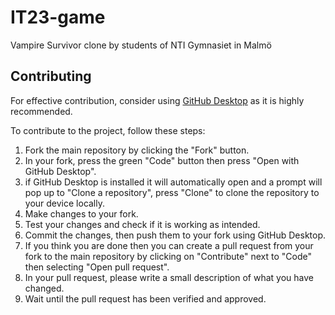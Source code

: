 # IT23-game
Vampire Survivor clone by students of NTI Gymnasiet in Malmö

## Contributing
For effective contribution, consider using [GitHub Desktop](https://desktop.github.com/) as it is highly recommended.

To contribute to the project, follow these steps:
1. Fork the main repository by clicking the "Fork" button.
2. In your fork, press the green "Code" button then press "Open with GitHub Desktop".
3. if GitHub Desktop is installed it will automatically open and a prompt will pop up to "Clone a repository", press "Clone" to clone the repository to your device locally.
4. Make changes to your fork.
5. Test your changes and check if it is working as intended.
6. Commit the changes, then push them to your fork using GitHub Desktop.
7. If you think you are done then you can create a pull request from your fork to the main repository by clicking on "Contribute" next to "Code" then selecting "Open pull request".
8. In your pull request, please write a small description of what you have changed.
9. Wait until the pull request has been verified and approved.
